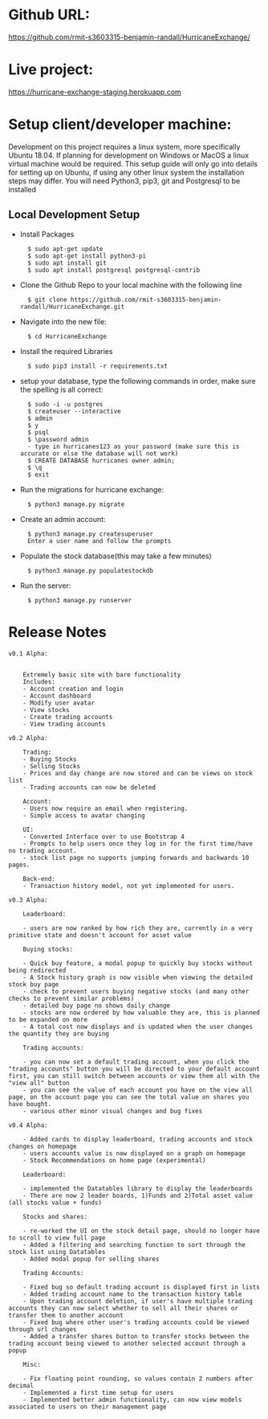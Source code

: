
# Github URL:

https://github.com/rmit-s3603315-benjamin-randall/HurricaneExchange/

# Live project:

https://hurricane-exchange-staging.herokuapp.com

# Setup client/developer machine:

Development on this project requires a linux system, more specifically Ubuntu 18.04.
If planning for development on Windows or MacOS a linux virtual machine would be required. 
This setup guide will only go into details for setting up on Ubuntu, if using any other linux system the installation steps may differ. You will need Python3, pip3, git and Postgresql to be installed 

## Local Development Setup

- Install Packages

		$ sudo apt-get update
		$ sudo apt-get install python3-pi
		$ sudo apt install git
		$ sudo apt install postgresql postgresql-contrib

- Clone the Github Repo to your local machine with the following line 

		$ git clone https://github.com/rmit-s3603315-benjamin-randall/HurricaneExchange.git
- Navigate into the new file:

		$ cd HurricaneExchange
- Install the required Libraries

		$ sudo pip3 install -r requirements.txt
- setup your database, type the following commands in order, make sure the spelling is all correct:

		$ sudo -i -u postgres
		$ createuser --interactive
		$ admin
		$ y
		$ psql
		$ \password admin
		- type in hurricanes123 as your password (make sure this is accurate or else the database will not work)
		$ CREATE DATABASE hurricanes owner admin;
		$ \q
		$ exit
- Run the migrations for hurricane exchange:

		$ python3 manage.py migrate
- Create an admin account:

		$ python3 manage.py createsuperuser
		Enter a user name and follow the prompts
- Populate the stock database(this may take a few minutes)

		$ python3 manage.py populatestockdb
- Run the server: 

		$ python3 manage.py runserver


# Release Notes
	v0.1 Alpha:


		Extremely basic site with bare functionality
		Includes:
		- Account creation and login
		- Account dashboard
		- Modify user avatar
		- View stocks
		- Create trading accounts
		- View trading accounts

	v0.2 Alpha:

		Trading:
		- Buying Stocks
		- Selling Stocks
		- Prices and day change are now stored and can be views on stock list
		- Trading accounts can now be deleted

		Account:
		- Users now require an email when registering.
		- Simple access to avatar changing

		UI:
		- Converted Interface over to use Bootstrap 4
		- Prompts to help users once they log in for the first time/have no trading account.
		- stock list page no supports jumping forwards and backwards 10 pages.

		Back-end:
		- Transaction history model, not yet implemented for users.

	v0.3 Alpha:

		Leaderboard:

		- users are now ranked by how rich they are, currently in a very primitive state and doesn't account for asset value

		Buying stocks:

		- Quick buy feature, a modal popup to quickly buy stocks without being redirected
		- A Stock history graph is now visible when viewing the detailed stock buy page
		- check to prevent users buying negative stocks (and many other checks to prevent similar problems)
		- detailed buy page no shows daily change
		- stocks are now ordered by how valuable they are, this is planned to be expanded on more
		- A total cost now displays and is updated when the user changes the quantity they are buying

		Trading accounts:

		- you can now set a default trading account, when you click the "trading accounts" button you will be directed to your default account     first, you can still switch between accounts or view them all with the "view all" button
		- you can see the value of each account you have on the view all page, on the account page you can see the total value on shares you  have bought.
		- various other minor visual changes and bug fixes

	v0.4 Alpha:

		- Added cards to display leaderboard, trading accounts and stock changes on homepage
		- users accounts value is now displayed on a graph on homepage
		- Stock Recommendations on home page (experimental)

		Leaderboard:

		- implemented the Datatables library to display the leaderboards
		- There are now 2 leader boards, 1)Funds and 2)Total asset value (all stocks value + funds)

		Stocks and shares:

		- re-worked the UI on the stock detail page, should no longer have to scroll to view full page
		- Added a filtering and searching function to sort through the stock list using Datatables
		- Added modal popup for selling shares

		Trading Accounts:

		- Fixed bug so default trading account is displayed first in lists
		- Added trading account name to the transaction history table
		- Upon trading account deletion, if user's have multiple trading accounts they can now select whether to sell all their shares or transfer them to another account
		- Fixed bug where other user's trading accounts could be viewed through url changes
		- Added a transfer shares button to transfer stocks between the trading account being viewed to another selected account through a popup

		Misc:

		- Fix floating point rounding, so values contain 2 numbers after decimal
		- Implemented a first time setup for users
		- Implemented better admin functionality, can now view models associated to users on their management page
